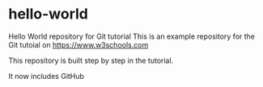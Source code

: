 # hello-world
Hello World repository for Git tutorial
This is an example repository for the Git tutoial on https://www.w3schools.com

This repository is built step by step in the tutorial.

It now includes GitHub

